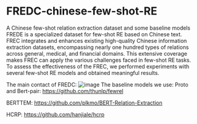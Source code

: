 # FREDC-chinese-few-shot-RE
A Chinese few-shot relation extraction dataset and some baseline models
FREDE is a specialized dataset for few-shot RE based on Chinese text. FREC integrates and enhances existing high-quality Chinese information extraction datasets, encompassing nearly one hundred types of relations across general, medical, and financial domains. This extensive coverage makes FREC can apply the various challenges faced in few-shot RE tasks. To assess the effectiveness of the FREC, we performed experiments with several few-shot RE models and obtained meaningful results. 

The main contact of FREDC:
![image](https://github.com/user-attachments/assets/0b244734-235b-4750-8069-8ef6b7a315c1)
The baseline models we use:
Proto and Bert-pair:
https://github.com/thunlp/fewrel

BERTTEM:
https://github.com/plkmo/BERT-Relation-Extraction

HCRP:
https://github.com/hanjiale/hcrp

